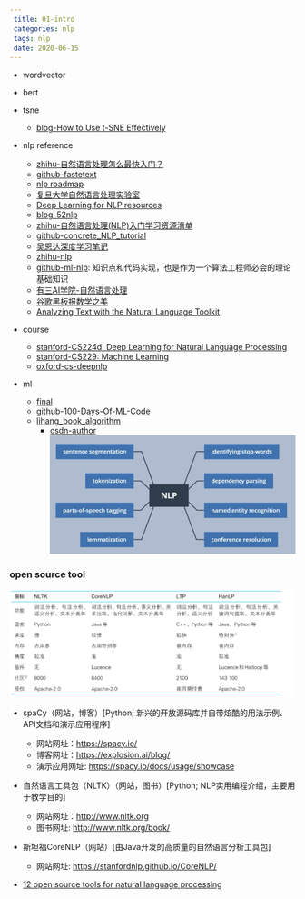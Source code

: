 ```yaml
---
 title: 01-intro
 categories: nlp
 tags: nlp
 date: 2020-06-15
---
```


- wordvector
- bert
- tsne
    - [blog-How to Use t-SNE Effectively](https://distill.pub/2016/misread-tsne/)
- nlp reference
    - [zhihu-自然语言处理怎么最快入门？](https://www.zhihu.com/question/19895141)
    - [github-fastetext](https://github.com/facebookresearch/fastText)
    - [nlp roadmap](https://github.com/graykode/nlp-roadmap)
    - [复旦大学自然语言处理实验室](https://github.com/FudanNLP)
    - [Deep Learning for NLP resources](https://github.com/andrewt3000/dl4nlp)
    - [blog-52nlp](http://www.52nlp.cn/)
    - [zhihu-自然语言处理(NLP)入门学习资源清单](https://zhuanlan.zhihu.com/p/29791380)
    - [github-concrete_NLP_tutorial](https://github.com/hundredblocks/concrete_NLP_tutorial)
    - [吴恩达深度学习笔记](https://github.com/fengdu78/deeplearning_ai_books)
    - [zhihu-nlp](https://zhuanlan.zhihu.com/p/80217404)
    - [github-ml-nlp](https://github.com/NLP-LOVE/ML-NLP): 知识点和代码实现，也是作为一个算法工程师必会的理论基础知识
    - [有三AI学院-自然语言处理](https://zhuanlan.zhihu.com/c_1192412642935922688)
    - [谷歌黑板报数学之美](https://china.googleblog.com/2006/04/blog-post_7327.html)
    - [Analyzing Text with the Natural Language Toolkit](http://www.nltk.org/book/)
- course
    - [stanford-CS224d: Deep Learning for Natural Language Processing](http://web.stanford.edu/class/cs224n/index.html#schedule)
    - [stanford-CS229: Machine Learning](http://cs229.stanford.edu/)
    - [oxford-cs-deepnlp](https://github.com/oxford-cs-deepnlp-2017)

- ml
    - [final](https://mp.weixin.qq.com/s?__biz=MzI0ODcxODk5OA==&mid=2247503047&idx=4&sn=dc75752a388cd21292432f884b1115e5&chksm=e99eff3edee97628e7947a8ca3f3ba8e6d3bd18ae87b93a0840ac95da748a1cfffaf32f8e257&mpshare=1&scene=1&srcid=03062NInvNwU7SUFzSjJxHKJ&key=06b9089f8b38a19daaedd342d3857c308173269183c64809cf6cb2fd5e09c48df60d5d35a133b36859811764c06121495a0a83a88529812f28494c3f83e5317dd8863c066ec3b82842a5a330ea8b2bc5&ascene=0&uin=MjM2ODI2NDIwMQ%3D%3D&devicetype=iMac+MacBookPro11%2C1+OSX+OSX+10.12.6+build(16G1408)&version=12020810&nettype=WIFI&lang=zh_CN&fontScale=100&pass_ticket=pCvyYrLxxZ6vJ2PIxP7GzQRL%2BuW9dsL0uSnuYrb34IpRPAte%2BnGUz%2B16S50kwo25)
    - [github-100-Days-Of-ML-Code](https://github.com/Avik-Jain/100-Days-Of-ML-Code)
    - [lihang_book_algorithm](https://github.com/WenDesi/lihang_book_algorithm)
        - [csdn-author](https://blog.csdn.net/wds2006sdo/category_6314784.html)
![text_processing](imgs/text_processing.jpg)


### open source tool

![open nlp tool](imgs/open_nlp_tool.png)

-  spaCy（网站，博客）[Python; 新兴的开放源码库并自带炫酷的用法示例、API文档和演示应用程序]
    - 网站网址：https://spacy.io/
    - 博客网址：https://explosion.ai/blog/
    - 演示应用网址: https://spacy.io/docs/usage/showcase

- 自然语言工具包（NLTK）（网站，图书）[Python; NLP实用编程介绍，主要用于教学目的]
    - 网站网址：http://www.nltk.org
    - 图书网址: http://www.nltk.org/book/
- 斯坦福CoreNLP（网站）[由Java开发的高质量的自然语言分析工具包]
    - 网站网址: https://stanfordnlp.github.io/CoreNLP/



- [12 open source tools for natural language processing](https://opensource.com/article/19/3/natural-language-processing-tools)

